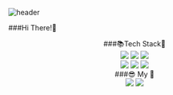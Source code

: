 ![header](https://capsule-render.vercel.app/api?type=waving&color=timeAuto&height=400&section=header&text=WelCome✨&desc=Go%20Eun's%20GitHub!&descAlign=36&fdontSize=80)

<!--
**goeun208/goeun208** is a ✨ _special_ ✨ repository because its `README.md` (this file) appears on your GitHub profile.

Here are some ideas to get you started:

- 🔭 I’m currently working on ...
- 🌱 I’m currently learning ...
- 👯 I’m looking to collaborate on ...
- 🤔 I’m looking for help with ...
- 💬 Ask me about ...
- 📫 How to reach me: ...
- 😄 Pronouns: ...
- ⚡ Fun fact: ...
-->

###Hi There!👋

<div align="center" >###📚Tech Stack🧸</div>
<div align="center">
	<img src="https://img.shields.io/badge/HTML5-E34F26?style=for-the-badge&logo=html5&logoColor=white">
	<img src="https://img.shields.io/badge/CSS3-1572B6?style=for-the-badge&logo=css3&logoColor=white">
	<img src="https://img.shields.io/badge/Javascript-F7DF1E?style=for-the-badge&logo=javascript&logoColor=white">	
</div>
<div align="center">
	<img src="https://img.shields.io/badge/Typescript-3178C6?style=for-the-badge&logo=typescript&logoColor=white">
	<img src="https://img.shields.io/badge/React-61DAFB?style=for-the-badge&logo=react&logoColor=white">
	<img src="https://img.shields.io/badge/Node.js-339933?style=for-the-badge&logo=node.js&logoColor=white">
</div>




<div align="center" fontSize="50">###😎 My 🐣</div>
<div align="center">
	<img src="https://img.shields.io/badge/Tistory-000000?style=for-the-badge&logo=tistory&logoColor=white">
	<img src="https://img.shields.io/badge/Notion-000000?style=for-the-badge&logo=notion&logoColor=white">
</div>
